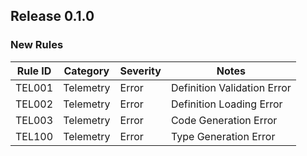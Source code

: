 ## Release 0.1.0

### New Rules

Rule ID | Category | Severity | Notes
--------|----------|----------|--------------------
TEL001  | Telemetry | Error    | Definition Validation Error
TEL002  | Telemetry | Error    | Definition Loading Error
TEL003  | Telemetry | Error    | Code Generation Error
TEL100  | Telemetry | Error    | Type Generation Error
